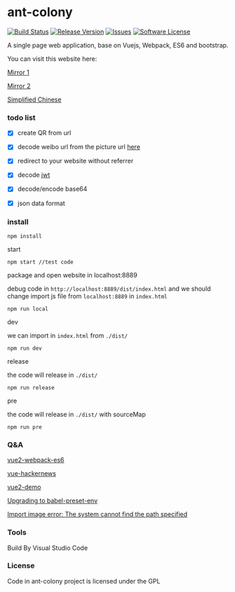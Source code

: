 # ant-colony

[![Build Status](https://travis-ci.org/flyher/ant-colony.svg?branch=dev_0.20)](https://travis-ci.org/flyher/ant-colony?branch=dev_0.20)
[![Release Version](https://img.shields.io/github/release/flyher/ant-colony.svg)](https://github.com/flyher/ant-colony/releases)
[![Issues](https://img.shields.io/github/issues/flyher/ant-colony.svg)](https://github.com/flyher/ant-colony/issues)
[![Software License](https://img.shields.io/github/license/flyher/ant-colony.svg?branch=dev_0.20)](https://github.com/flyher/ant-colony/blob/dev_0.20/LICENSE)

A single page web application, base on Vuejs, Webpack, ES6 and bootstrap.

You can visit this website here:

[Mirror 1](https://tools.99diary.com)

[Mirror 2](https://www.99diary.com/ant-colony/)

[Simplified Chinese](README-CN.md)

### todo list

- [x] create QR from url

- [x] decode weibo url from the picture url  [here](https://www.v2ex.com/t/388152)

- [x] redirect to your website without referrer

- [x] decode [jwt](https://en.wikipedia.org/wiki/JSON_Web_Token)

- [x] decode/encode base64

- [x] json data format

### install


```shell
npm install
```

start
```
npm start //test code
```

package and open website in localhost:8889

debug code in `http://localhost:8889/dist/index.html` and we should change import js file from `localhost:8889` in `index.html`
```
npm run local
```


dev

we can import in `index.html` from `./dist/`
```shell
npm run dev
```

release

the code will release in `./dist/`
```
npm run release
```

pre

the code  will release in `./dist/` with sourceMap
```shell
npm run pre
```



### Q&A 

[vue2-webpack-es6](https://github.com/yaoyonstudio/vue2-webpack-es6)

[vue-hackernews](https://github.com/vuejs/vue-hackernews)

[vue2-demo](https://github.com/lzxb/vue2-demo)

[Upgrading to babel-preset-env](http://babeljs.io/env)

[Import image error: The system cannot find the path specified](https://github.com/tcoopman/image-webpack-loader/issues/68)

### Tools

Build By Visual Studio Code

### License

Code in ant-colony project is licensed under the GPL
